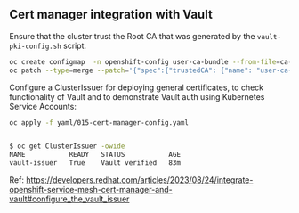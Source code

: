 
## Cert manager integration with Vault


Ensure that the cluster trust the Root CA that was generated by the `vault-pki-config.sh` script.

```bash
oc create configmap  -n openshift-config user-ca-bundle --from-file=ca-bundle.crt=RH_Custom_CA.crt
oc patch --type=merge --patch='{"spec":{"trustedCA": {"name": "user-ca-bundle"}}}' Proxy cluster

```

Configure a ClusterIssuer for deploying general certificates, to check functionality of Vault and to demonstrate Vault auth using Kubernetes Service Accounts:

```bash
oc apply -f yaml/015-cert-manager-config.yaml


$ oc get ClusterIssuer -owide
NAME           READY   STATUS           AGE
vault-issuer   True    Vault verified   83m
```

Ref: https://developers.redhat.com/articles/2023/08/24/integrate-openshift-service-mesh-cert-manager-and-vault#configure_the_vault_issuer

